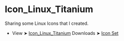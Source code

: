 # Icon_Linux_Titanium
Sharing some Linux Icons that I created.
- View ➤ [Icon_Linux_Titanium](https://github.com/chris1111/Icon_Linux_Titanium/tree/main/Icon_Linux) Downloads ➤ [Icon Set](https://minhaskamal.github.io/DownGit/#/home?url=https://github.com/chris1111/Icon_Linux_Titanium/tree/main/Icon_Linux)
